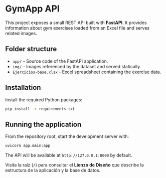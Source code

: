 # GymApp API

This project exposes a small REST API built with **FastAPI**. It provides information about gym exercises loaded from an Excel file and serves related images.

## Folder structure

- `app/` - Source code of the FastAPI application.
- `img/` - Images referenced by the dataset and served statically.
- `Ejercicios-base.xlsx` - Excel spreadsheet containing the exercise data.

## Installation

Install the required Python packages:

```bash
pip install -r requirements.txt
```

## Running the application

From the repository root, start the development server with:

```bash
uvicorn app.main:app
```

The API will be available at `http://127.0.0.1:8000` by default.

Visita la raíz (`/`) para consultar el **Lienzo de Diseño** que describe la estructura de la aplicación y la base de datos.
